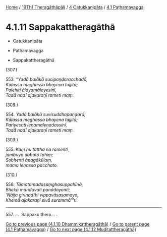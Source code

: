 
[Home](/) / [19Th1 Theragāthāpāḷi](../...md) / [4 Catukkanipāta](...md) / [4.1 Paṭhamavagga](../19Th1/4/4.1.md)

# 4.1.11 Sappakattheragāthā

* Catukkanipāta

* Paṭhamavagga

* Sappakattheragāthā

(307.)

553\. _“Yadā balākā sucipaṇḍaracchadā,_  
_Kāḷassa meghassa bhayena tajjitā;_  
_Palehiti ālayamālayesinī,_  
_Tadā nadī ajakaraṇī rameti maṃ._  


(308.)

554\. _Yadā balākā suvisuddhapaṇḍarā,_  
_Kāḷassa meghassa bhayena tajjitā;_  
_Pariyesati leṇamaleṇadassinī,_  
_Tadā nadī ajakaraṇī rameti maṃ._  


(309.)

555\. _Kaṃ nu tattha na ramenti,_  
_jambuyo ubhato tahiṃ;_  
_Sobhenti āpagākūlaṃ,_  
_mama leṇassa pacchato._  


(310.)

556\. _Tāmatamadasaṃghasuppahīnā,_  
_Bhekā mandavatī panādayanti;_  
_‘Nājja girinadīhi vippavāsasamayo,_  
_Khemā ajakaraṇī sivā surammā’”ti._  


---

557\. …  Sappako thero… .



[Go to previous page (4.1.10 Dhammikattheragāthā)](4.1.10.md) / [Go to parent page (4.1 Paṭhamavagga)](../19Th1/4/4.1.md) / [Go to next page (4.1.12 Muditattheragāthā)](4.1.12.md)


